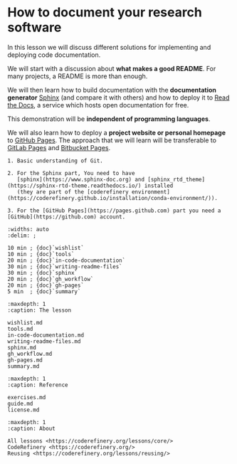 # How to document your research software

In this lesson we will discuss different solutions for implementing and
deploying code documentation.

We will start with a discussion about **what makes a good README**. For many
projects, a README is more than enough.

We will then learn how to build documentation with the
**documentation generator** [Sphinx](https://www.sphinx-doc.org) (and compare it
with others) and how to
deploy it to [Read the Docs](https://readthedocs.org), a service which hosts
open documentation for free.

This demonstration will be **independent of programming languages**.

We will also learn how
to deploy a **project website or personal homepage** to [GitHub Pages](https://pages.github.com).
The approach that we will learn will be transferable to
[GitLab Pages](https://about.gitlab.com/features/pages/) and
[Bitbucket Pages](https://pages.bitbucket.io).

```{prereq}
1. Basic understanding of Git.

2. For the Sphinx part, You need to have
   [sphinx](https://www.sphinx-doc.org) and [sphinx_rtd_theme](https://sphinx-rtd-theme.readthedocs.io/) installed
   (they are part of the [coderefinery environment](https://coderefinery.github.io/installation/conda-environment/)).

3. For the [GitHub Pages](https://pages.github.com) part you need a [GitHub](https://github.com) account.
```

```{csv-table}
:widths: auto
:delim: ;

10 min ; {doc}`wishlist`
10 min ; {doc}`tools`
20 min ; {doc}`in-code-documentation`
30 min ; {doc}`writing-readme-files`
30 min ; {doc}`sphinx`
20 min ; {doc}`gh_workflow`
20 min ; {doc}`gh-pages`
5 min  ; {doc}`summary`
```

```{toctree}
:maxdepth: 1
:caption: The lesson

wishlist.md
tools.md
in-code-documentation.md
writing-readme-files.md
sphinx.md
gh_workflow.md
gh-pages.md
summary.md
```

```{toctree}
:maxdepth: 1
:caption: Reference

exercises.md
guide.md
license.md
```

```{toctree}
:maxdepth: 1
:caption: About

All lessons <https://coderefinery.org/lessons/core/>
CodeRefinery <https://coderefinery.org/>
Reusing <https://coderefinery.org/lessons/reusing/>
```
